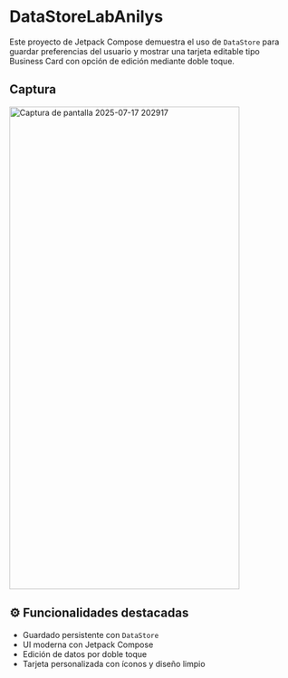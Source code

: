 # DataStoreLabAnilys

Este proyecto de Jetpack Compose demuestra el uso de `DataStore` para guardar preferencias del usuario y mostrar una tarjeta editable tipo Business Card con opción de edición mediante doble toque.

## Captura
<img width="406" height="852" alt="Captura de pantalla 2025-07-17 202917" src="https://github.com/user-attachments/assets/11518aca-929b-497c-8df6-dfeb23d9b73a" />


## ⚙️ Funcionalidades destacadas

- Guardado persistente con `DataStore`
- UI moderna con Jetpack Compose
- Edición de datos por doble toque
- Tarjeta personalizada con íconos y diseño limpio
